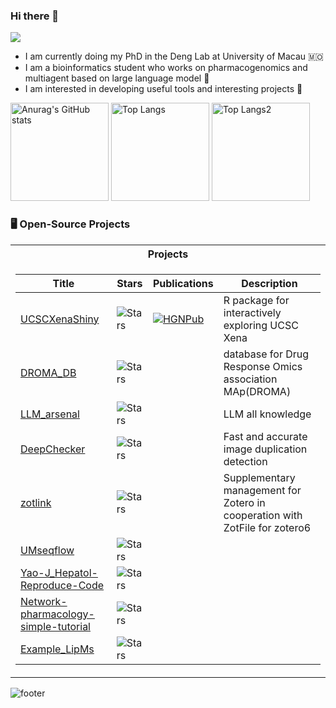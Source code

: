 ### Hi there 👋

![](https://komarev.com/ghpvc/?username=mugpeng)

* I am currently doing my PhD in the Deng Lab at University of Macau 🇲🇴
* I am a bioinformatics student who works on pharmacogenomics and multiagent based on large language model 🤖
* I am interested in developing useful tools and interesting projects 🤔

<div align="left">
<img alt="Anurag&#39;s GitHub stats" src="http://github-profile-summary-cards.vercel.app/api/cards/profile-details?username=mugpeng" height="157px" weight="200px"/>
<img alt="Top Langs" src="https://github-profile-summary-cards.vercel.app/api/cards/repos-per-language?username=mugpeng&amp;layout=compact" height="157px"/>
<img alt="Top Langs2" src="https://github-readme-stats.vercel.app/api?username=mugpeng" height="157px"/>
</div>

### 🖥️ Open-Source Projects
<table>
<tr><th>Projects</th></tr>
<tr><td>


|Title | Stars | Publications| Description |
|--|--|--|--|
| [UCSCXenaShiny](https://github.com/openbiox/UCSCXenaShiny) | <img alt="Stars" src="https://img.shields.io/github/stars/openbiox/UCSCXenaShiny?style=flat-square&labelColor=black"/> | [![HGNPub](https://img.shields.io/badge/Published-black?style=flat-square&logo=googlescholar)](https://www.nature.com/articles/s42003-024-06891-2) | R package for interactively exploring UCSC Xena |
| [DROMA_DB](https://github.com/mugpeng/DROMA_DB) | <img alt="Stars" src="https://img.shields.io/github/stars/mugpeng/DROMA_DB?style=flat-square&labelColor=black"/> | | database for Drug Response Omics association MAp(DROMA) | 
| [LLM_arsenal](https://github.com/Webioinfo01/LLM_arsenal) | <img alt="Stars" src="https://img.shields.io/github/stars/Webioinfo01/LLM_arsenal?style=flat-square&labelColor=black"/> | | LLM all knowledge |
| [DeepChecker](https://github.com/mugpeng/DeepChecker) | <img alt="Stars" src="https://img.shields.io/github/stars/mugpeng/DeepChecker?style=flat-square&labelColor=black"/> | | Fast and accurate image duplication detection |
| [zotlink](https://github.com/mugpeng/zotlink) | <img alt="Stars" src="https://img.shields.io/github/stars/mugpeng/zotlink?style=flat-square&labelColor=black"/> | | Supplementary management for Zotero in cooperation with ZotFile for zotero6 |
| [UMseqflow](https://github.com/mugpeng/UMseqflow) | <img alt="Stars" src="https://img.shields.io/github/stars/mugpeng/UMseqflow?style=flat-square&labelColor=black"/> | | |
| [Yao-J_Hepatol-Reproduce-Code](https://github.com/mugpeng/Yao-J_Hepatol-Reproduce-Code) | <img alt="Stars" src="https://img.shields.io/github/stars/mugpeng/Yao-J_Hepatol-Reproduce-Code?style=flat-square&labelColor=black"/> | |
| [Network-pharmacology-simple-tutorial](https://github.com/mugpeng/Network-pharmacology-simple-tutorial) | <img alt="Stars" src="https://img.shields.io/github/stars/mugpeng/Network-pharmacology-simple-tutorial?style=flat-square&labelColor=black"/> | | |
| [Example_LipMs](https://github.com/mugpeng/Example_LipMs) | <img alt="Stars" src="https://img.shields.io/github/stars/mugpeng/Example_LipMs?style=flat-square&labelColor=black"/> | | |

</td></tr> </table>

![footer](https://github.com/user-attachments/assets/bef8019f-5693-4e3c-aed9-9654c20a5dd8)

<!--
**mugpeng/mugpeng** is a ✨ _special_ ✨ repository because its `README.md` (this file) appears on your GitHub profile.

Here are some ideas to get you started:

- 🔭 I’m currently working on ...
- 🌱 I’m currently learning ...
- 👯 I’m looking to collaborate on ...
- 🤔 I’m looking for help with ...
- 💬 Ask me about ...
- 📫 How to reach me: ...
- 😄 Pronouns: ...
- ⚡ Fun fact: ...
-->
